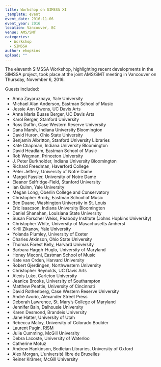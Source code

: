 ```yaml
---
title: Workshop on SIMSSA XI
_template: event
event_date: 2016-11-06
event_year: 2016
location: Vancouver, BC
venue: AMS/SMT
categories:
  - Workshop
  - SIMSSA
author: ehopkins
upload: ""
---
```


The eleventh SIMSSA Workshop, highlighting recent developments in the SIMSSA project, took place at the joint AMS/SMT meeting in Vancouver on Thursday, November 6, 2016.

Guests included:

* Anna Zayaruznaya, Yale University
* Michael Alan Anderson, Eastman School of Music
* Jessie Ann Owens, UC Davis Arts
* Anna Maria Busse Berger, UC Davis Arts
* Karol Berger, Stanford University
* Ross Duffin, Case Western Reserve University
* Dana Marsh, Indiana University Bloomington
* David Huron, Ohio State University
* Benjamin Albritton, Stanford University Libraries
* Kate Chapman, Indiana University Bloomington
* David Headlam, Eastman School of Music
* Rob Wegman, Princeton University
* J. Peter Burkholder, Indiana University Bloomington
* Richard Freedman, Haverford College
* Peter Jeffery, University of Notre Dame
* Margot Fassler, University of Notre Dame
* Eleanor Selfridge-Field, Stanford University
* Ian Quinn, Yale University
* Megan Long, Oberlin College and Conservatory
* Christopher Brody, Eastman School of Music
* Ben Duane, Washington University in St. Louis
* Eric Isaacson, Indiana University Bloomington
* Daniel Shanahan, Louisiana State University
* Susan Forscher Weiss, Peabody Institute (Johns Hopkins University)
* Christopher White, University of Masachusetts Amherst
* Kirill Zikanov, Yale University
* Yolanda Plumley, University of Exeter
* Charles Atkinson, Ohio State University
* Thomas Forest Kelly, Harvard University
* Barbara Haggh-Huglo, University of Maryland
* Honey Meconi, Eastman School of Music
* Kate van Orden, Harvard University
* Robert Gjerdingen, Northwestern University
* Christopher Reynolds, UC Davis Arts
* Alexis Luko, Carleton University
* Jeanice Brooks, University of Southampton
* Matthew Peattie, University of Cincinnati
* David Rothenberg, Case Western Reserve University
* André Avorio, Alexander Street Press
* Deborah Lawrence, St. Mary’s College of Maryland
* Jennifer Bain, Dalhousie University
* Karen Desmond, Brandeis University
* Jane Hatter, University of Utah
* Rebecca Maloy, University of Colorado Boulder
* Laurent Pugin, RISM
* Julie Cumming, McGill University
* Debra Lacoste, University of Waterloo
* Catherine Motuz
* Andrew Hankinson, Bodleian Libraries, University of Oxford
* Alex Morgan, L'université libre de Bruxelles
* Reiner Krämer, McGill University
